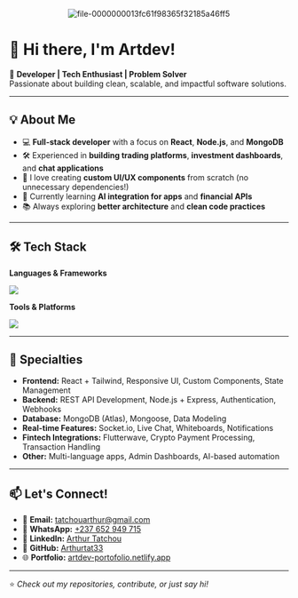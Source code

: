 <!-- 🖼️ Custom Banner (Optional) -->
<p align="center"><img src="https://i.ibb.co/wFqn8wqd/file-0000000013fc61f98365f32185a46ff5.png" alt="file-0000000013fc61f98365f32185a46ff5" border="0">
</p>

# 👋 Hi there, I'm Artdev!  

🚀 **Developer | Tech Enthusiast | Problem Solver**  
Passionate about building clean, scalable, and impactful software solutions.

---

## 💡 About Me  
- 💻 **Full-stack developer** with a focus on **React**, **Node.js**, and **MongoDB**  
- 🛠️ Experienced in **building trading platforms**, **investment dashboards**, and **chat applications**  
- 🎨 I love creating **custom UI/UX components** from scratch (no unnecessary dependencies!)  
- 🌱 Currently learning **AI integration for apps** and **financial APIs**  
- 📚 Always exploring **better architecture** and **clean code practices**

---

## 🛠️ Tech Stack  

**Languages & Frameworks**  
<p>
  <img src="https://skillicons.dev/icons?i=js,ts,react,nodejs,express,mongodb,python,html,css,tailwind,java,c" />
</p>

**Tools & Platforms**  
<p>
  <img src="https://skillicons.dev/icons?i=git,github,figma,postman,vercel,docker,linux" />
</p>

---

## 🌟 Specialties  
- **Frontend:** React + Tailwind, Responsive UI, Custom Components, State Management  
- **Backend:** REST API Development, Node.js + Express, Authentication, Webhooks  
- **Database:** MongoDB (Atlas), Mongoose, Data Modeling  
- **Real-time Features:** Socket.io, Live Chat, Whiteboards, Notifications  
- **Fintech Integrations:** Flutterwave, Crypto Payment Processing, Transaction Handling  
- **Other:** Multi-language apps, Admin Dashboards, AI-based automation  

---

## 📫 Let's Connect!  

- 📧 **Email:** [tatchouarthur@gmail.com](mailto:tatchouarthur@gmail.com)  
- 📱 **WhatsApp:** [+237 652 949 715](https://wa.me/237652949715)  
- 💼 **LinkedIn:** [Arthur Tatchou](https://www.linkedin.com/in/arthur-tatchou-587ba92a9)  
- 🐙 **GitHub:** [Arthurtat33](https://github.com/Arthurtat33)  
- 🌐 **Portfolio:** [artdev-portofolio.netlify.app](https://artdev-portofolio.netlify.app)

---

⭐️ _Check out my repositories, contribute, or just say hi!_</p>


<!---
Arthurtat33/Arthurtat33 is a ✨ special ✨ repository because its `README.md` (this file) appears on your GitHub profile.
You can click the Preview link to take a look at your changes.
--->

